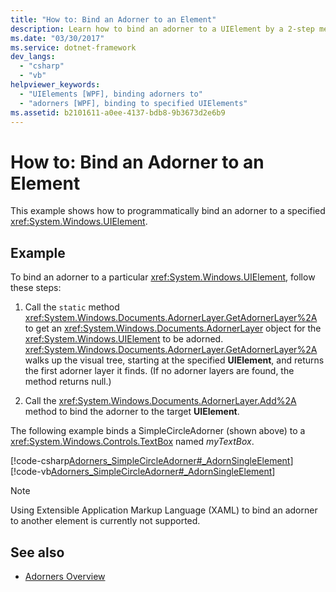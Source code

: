 ```yaml
---
title: "How to: Bind an Adorner to an Element"
description: Learn how to bind an adorner to a UIElement by a 2-step method and following the included code examples in C# and Visual Basic.
ms.date: "03/30/2017"
ms.service: dotnet-framework
dev_langs:
  - "csharp"
  - "vb"
helpviewer_keywords:
  - "UIElements [WPF], binding adorners to"
  - "adorners [WPF], binding to specified UIElements"
ms.assetid: b2101611-a0ee-4137-bdb8-9b3673d2e6b9
---
```

# How to: Bind an Adorner to an Element

This example shows how to programmatically bind an adorner to a specified <xref:System.Windows.UIElement>.

## Example

To bind an adorner to a particular <xref:System.Windows.UIElement>, follow these steps:

1. Call the `static` method <xref:System.Windows.Documents.AdornerLayer.GetAdornerLayer%2A> to get an <xref:System.Windows.Documents.AdornerLayer> object for the <xref:System.Windows.UIElement> to be adorned. <xref:System.Windows.Documents.AdornerLayer.GetAdornerLayer%2A> walks up the visual tree, starting at the specified **UIElement**, and returns the first adorner layer it finds. (If no adorner layers are found, the method returns null.)

2. Call the <xref:System.Windows.Documents.AdornerLayer.Add%2A> method to bind the adorner to the target **UIElement**.

The following example binds a SimpleCircleAdorner (shown above) to a <xref:System.Windows.Controls.TextBox> named *myTextBox*.

[!code-csharp[Adorners_SimpleCircleAdorner#_AdornSingleElement](~/samples/snippets/csharp/VS_Snippets_Wpf/Adorners_SimpleCircleAdorner/CSharp/Window1.xaml.cs#_adornsingleelement)]
[!code-vb[Adorners_SimpleCircleAdorner#_AdornSingleElement](~/samples/snippets/visualbasic/VS_Snippets_Wpf/Adorners_SimpleCircleAdorner/VisualBasic/Window1.xaml.vb#_adornsingleelement)]

> [!NOTE]
> Using Extensible Application Markup Language (XAML) to bind an adorner to another element is currently not supported.

## See also

- [Adorners Overview](adorners-overview.md)

